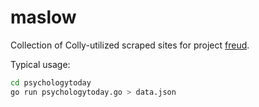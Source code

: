 # maslow
Collection of Colly-utilized scraped sites for project [freud](https://github.com/mehtarit/freud).

Typical usage:

```bash
cd psychologytoday
go run psychologytoday.go > data.json
```
